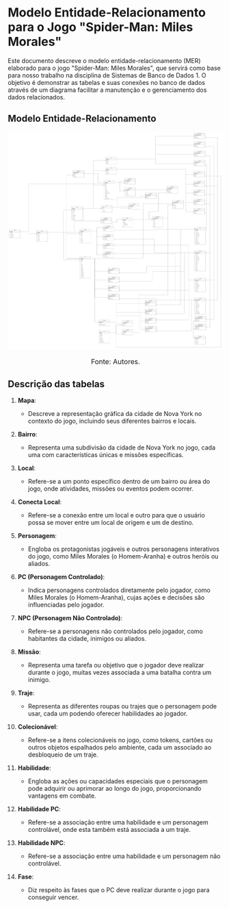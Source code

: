 
# Modelo Entidade-Relacionamento para o Jogo "Spider-Man: Miles Morales"
Este documento descreve o modelo entidade-relacionamento (MER) elaborado para o jogo "Spider-Man: Miles Morales", que servirá como base para nosso trabalho na disciplina de Sistemas de Banco de Dados 1. O objetivo é demonstrar as tabelas e suas conexões no banco de dados através de um diagrama facilitar a manutenção e  o gerenciamento dos dados relacionados.

## Modelo Entidade-Relacionamento
![MER](https://github.com/SBD1/2023.2-Monster-Hunter-World/blob/main/docs/imagens/MER.png?raw=true)
<font size="3"><p style="text-align: center">Fonte: Autores.</p></font>

## Descrição das tabelas

1. **Mapa**:
   - Descreve a representação gráfica da cidade de Nova York no contexto do jogo, incluindo seus diferentes bairros e locais.

2. **Bairro**:
   - Representa uma subdivisão da cidade de Nova York no jogo, cada uma com características únicas e missões específicas.

3. **Local**:
   - Refere-se a um ponto específico dentro de um bairro ou área do jogo, onde atividades, missões ou eventos podem ocorrer.

3. **Conecta Local**:
   - Refere-se a conexão entre um local e outro para que o usuário possa se mover entre um local de origem e um de destino.

4. **Personagem**:
   - Engloba os protagonistas jogáveis e outros personagens interativos do jogo, como Miles Morales (o Homem-Aranha) e outros heróis ou aliados.

5. **PC (Personagem Controlado)**:
   - Indica personagens controlados diretamente pelo jogador, como Miles Morales (o Homem-Aranha), cujas ações e decisões são influenciadas pelo jogador.

6. **NPC (Personagem Não Controlado)**:
   - Refere-se a personagens não controlados pelo jogador, como habitantes da cidade, inimigos ou aliados.

7. **Missão**:
   - Representa uma tarefa ou objetivo que o jogador deve realizar durante o jogo, muitas vezes associada a uma batalha contra um inimigo.

9. **Traje**:
   - Representa as diferentes roupas ou trajes que o personagem pode usar, cada um podendo oferecer habilidades ao jogador.

10. **Colecionável**:
    - Refere-se a itens colecionáveis no jogo, como tokens, cartões ou outros objetos espalhados pelo ambiente, cada um associado ao desbloqueio de um traje.

11. **Habilidade**:
    - Engloba as ações ou capacidades especiais que o personagem pode adquirir ou aprimorar ao longo do jogo, proporcionando vantagens em combate.

11. **Habilidade PC**:
    - Refere-se a associação entre uma habilidade e um personagem controlável, onde esta também está associada a um traje.

11. **Habilidade NPC**:
    - Refere-se a associação entre uma habilidade e um personagem não controlável.

12. **Fase**:
    - Diz respeito às fases que o PC deve realizar durante o jogo para conseguir vencer.

